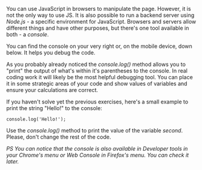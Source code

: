 You can use JavaScript in browsers to manipulate the page. However, it is not the only way to use JS. It is also possible to run a backend server using _Node.js_ - a specific environment for JavaScript.
Browsers and servers allow different things and have other purposes, but there's one tool available in both - a *console*.

You can find the console on your very right or, on the mobile device, down below. It helps you debug the code.

As you probably already noticed the _console.log()_ method allows you to "print" the output of what's within it's parentheses to the console. In real coding work it will likely be the most helpful debugging tool.
You can place it in some strategic areas of your code and show values of variables and ensure your calculations are correct.

If you haven't solve yet the previous exercises, here's a small example to print the string "Hello!" to the console:
```
console.log('Hello!');
```

Use the _console.log()_ method to print the value of the variable _second_. Please, don't change the rest of the code.


_PS You can notice that the console is also available in Developer tools in your Chrome's menu or Web Console in Firefox's menu. You can check it later._